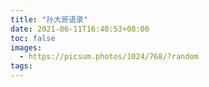 ```yaml
---
title: "孙大哥语录"
date: 2021-06-11T16:40:53+08:00
toc: false
images:
  - https://picsum.photos/1024/768/?random
tags:
---
```


